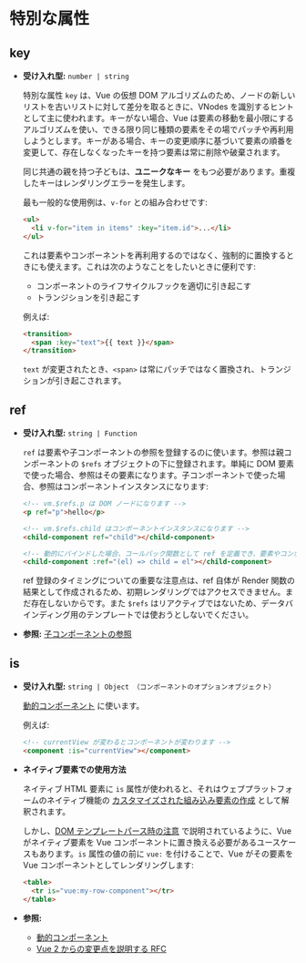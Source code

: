 # 特別な属性

## key

- **受け入れ型:** `number | string`

  特別な属性 `key` は、Vue の仮想 DOM アルゴリズムのため、ノードの新しいリストを古いリストに対して差分を取るときに、VNodes を識別するヒントとして主に使われます。キーがない場合、Vue は要素の移動を最小限にするアルゴリズムを使い、できる限り同じ種類の要素をその場でパッチや再利用しようとします。キーがある場合、キーの変更順序に基づいて要素の順番を変更して、存在しなくなったキーを持つ要素は常に削除や破棄されます。

  同じ共通の親を持つ子どもは、**ユニークなキー** をもつ必要があります。重複したキーはレンダリングエラーを発生します。

  最も一般的な使用例は、`v-for` との組み合わせです:

  ```html
  <ul>
    <li v-for="item in items" :key="item.id">...</li>
  </ul>
  ```

  これは要素やコンポーネントを再利用するのではなく、強制的に置換するときにも使えます。これは次のようなことをしたいときに便利です:

  - コンポーネントのライフサイクルフックを適切に引き起こす
  - トランジションを引き起こす

  例えば:

  ```html
  <transition>
    <span :key="text">{{ text }}</span>
  </transition>
  ```

  `text` が変更されたとき、`<span>` は常にパッチではなく置換され、トランジションが引き起こされます。

## ref

- **受け入れ型:** `string | Function`

  `ref` は要素や子コンポーネントの参照を登録するのに使います。参照は親コンポーネントの `$refs` オブジェクトの下に登録されます。単純に DOM 要素で使った場合、参照はその要素になります。子コンポーネントで使った場合、参照はコンポーネントインスタンスになります:

  ```html
  <!-- vm.$refs.p は DOM ノードになります -->
  <p ref="p">hello</p>

  <!-- vm.$refs.child はコンポーネントインスタンスになります -->
  <child-component ref="child"></child-component>

  <!-- 動的にバインドした場合、コールバック関数として ref を定義でき、要素やコンポーネントインスタンスを明示的に渡すことができます -->
  <child-component :ref="(el) => child = el"></child-component>
  ```

  ref 登録のタイミングについての重要な注意点は、ref 自体が Render 関数の結果として作成されるため、初期レンダリングではアクセスできません。まだ存在しないからです。また `$refs` はリアクティブではないため、データバインディング用のテンプレートでは使おうとしないでください。

- **参照:** [子コンポーネントの参照](../guide/component-template-refs.html)

## is

- **受け入れ型:** `string | Object （コンポーネントのオプションオブジェクト）`

  [動的コンポーネント](../guide/component-dynamic-async.html) に使います。

  例えば:

  ```html
  <!-- currentView が変わるとコンポーネントが変わります -->
  <component :is="currentView"></component>
  ```

- **ネイティブ要素での使用方法** <Badge text="3.1+" />

  ネイティブ HTML 要素に `is` 属性が使われると、それはウェブプラットフォームのネイティブ機能の [カスタマイズされた組み込み要素の作成](https://html.spec.whatwg.org/multipage/custom-elements.html#custom-elements-customized-builtin-example) として解釈されます。

  しかし、[DOM テンプレートパース時の注意](/guide/component-basics.html#dom-テンプレートパース時の注意) で説明されているように、Vue がネイティブ要素を Vue コンポーネントに置き換える必要があるユースケースもあります。`is` 属性の値の前に `vue:` を付けることで、Vue がその要素を Vue コンポーネントとしてレンダリングします:

  ```html
  <table>
    <tr is="vue:my-row-component"></tr>
  </table>
  ```

- **参照:**
  - [動的コンポーネント](../guide/component-dynamic-async.html)
  - [Vue 2 からの変更点を説明する RFC](https://github.com/vuejs/rfcs/blob/master/active-rfcs/0027-custom-elements-interop.md#customized-built-in-elements)
